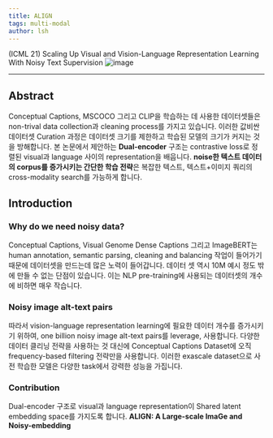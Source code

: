 ```yaml
---
title: ALIGN
tags: multi-modal
author: lsh
---
```


(ICML 21) Scaling Up Visual and Vision-Language Representation Learning With Noisy Text Supervision
![image](https://1.bp.blogspot.com/-95CxjbAC6nM/YJqTiXqr7AI/AAAAAAAAHlg/iG3kb9mxck8o86epEJHkUF7V9v5sc3SdgCLcBGAsYHQ/w640-h334/image5.png)
<!--more-->

---
 
## Abstract

Conceptual Captions, MSCOCO 그리고 CLIP을 학습하는 데 사용한 데이터셋들은 non-trival data collection과 cleaning process를 가지고 있습니다. 이러한 값비싼 데이터셋 Curation 과정은 데이터셋 크기를 제한하고 학습된 모델의 크기가 커지는 것을 방해합니다. 본 논문에서 제안하는 **Dual-encoder** 구조는 contrastive loss로 정렬된 visual과 language 사이의 representation을 배웁니다. **noise한 텍스트 데이터의 corpus를 증가시키는 간단한 학습 전략**은 복잡한 텍스트, 텍스트+이미지 쿼리의 cross-modality search를 가능하게 합니다.  

## Introduction

### Why do we need noisy data?
Conceptual Captions, Visual Genome Dense Captions 그리고 ImageBERT는 human annotation, semantic parsing, cleaning and balancing 작업이 들어가기 때문에 데이터셋을 만드는데 많은 노력이 들어갑니다. 데이터 셋 역시 10M 예시 정도 밖에 만들 수 없는 단점이 있습니다. 이는 NLP pre-training에 사용되는 데이터셋의 개수에 비하면 매우 작습니다. 

### Noisy image alt-text pairs
따라서 vision-language representation learning에 필요한 데이터 개수를 증가시키기 위하여, one billion noisy image alt-text pairs를 leverage, 사용합니다. 다양한 데이터 클리닝 전략을 사용하는 것 대신에 Conceptual Captions Dataset에 오직 frequency-based filtering 전략만을 사용합니다. 이러한 exascale dataset으로 사전 학습한 모델은 다양한 task에서 강력한 성능을 가집니다. 

### Contribution
Dual-encoder 구조로 visual과 language representation이 Shared latent embedding space를 가지도록 합니다. **ALIGN: A Large-scale ImaGe and Noisy-embedding**















